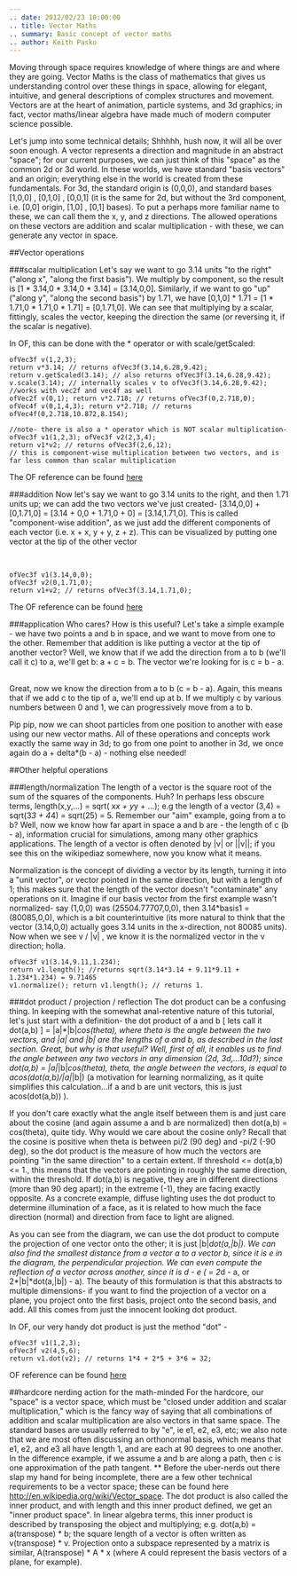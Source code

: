 ```yaml
---
.. date: 2012/02/23 10:00:00
.. title: Vector Maths
.. summary: Basic concept of vector maths
.. author: Keith Pasko
---
```


Moving through space requires knowledge of where things are and where they are going. Vector Maths is the class of mathematics that gives us understanding control over these things in space, allowing for elegant, intuitive, and general descriptions of complex structures and movement. Vectors are at the heart of animation, particle systems, and 3d graphics; in fact, vector maths/linear algebra have made much of modern computer science possible.

Let's jump into some technical details; Shhhhh, hush now, it will all be over soon enough. A vector represents a direction and magnitude in an abstract "space"; for our current purposes, we can just think of this "space" as the common 2d or 3d world. In these worlds, we have standard "basis vectors" and an origin; everything else in the world is created from these fundamentals. For 3d, the standard origin is (0,0,0), and standard bases [1,0,0] , [0,1,0] , [0,0,1] (it is the same for 2d, but without the 3rd component, i.e. [0,0] origin, [1,0] , [0,1] bases). To put a perhaps more familiar name to these, we can call them the x, y, and z directions. The allowed operations on these vectors are addition and scalar multiplication - with these, we can generate any vector in space.

##Vector operations

###scalar multiplication
Let's say we want to go 3.14 units "to the right" ("along x", "along the first basis"). We multiply by component, so the result is [1 * 3.14,0 * 3.14,0 * 3.14] = [3.14,0,0]. Similarly, if we want to go "up" ("along y", "along the second basis") by 1.71, we have [0,1,0] * 1.71 = [1 * 1.71,0 * 1.71,0 * 1.71] = [0,1.71,0]. We can see that multiplying by a scalar, fittingly, scales the vector, keeping the direction the same (or reversing it, if the scalar is negative).

<script src="/assets/js/vectors.js"></script>
<script src="/assets/js/math_tut/diagrams.js"></script>

<canvas id = "mult" width = "600" height = "250"> </canvas>

<script type="text/javascript">
drawMult();
</script>

In OF, this can be done with the * operator or with scale/getScaled:

~~~~{.cpp}
ofVec3f v(1,2,3);
return v*3.14; // returns ofVec3f(3.14,6.28,9.42);
return v.getScaled(3.14); // also returns ofVec3f(3.14,6.28,9.42);
v.scale(3.14); // internally scales v to ofVec3f(3.14,6.28,9.42);
//works with vec2f and vec4f as well
ofVec2f v(0,1); return v*2.718; // returns ofVec3f(0,2.718,0);
ofVec4f v(0,1,4,3); return v*2.718; // returns ofVec4f(0,2.718,10.872,8.154);

//note- there is also a * operator which is NOT scalar multiplication-
ofVec3f v1(1,2,3); ofVec3f v2(2,3,4);
return v1*v2; // returns ofVec3f(2,6,12);
// this is component-wise multiplication between two vectors, and is far less common than scalar multiplication
~~~~

The OF reference can be found <a href = "/documentation/math/ofVec3f/#show_scale">here</a>

###addition
Now let's say we want to go 3.14 units to the right, and then 1.71 units up; we can add the two vectors we've just created- [3.14,0,0] + [0,1.71,0] = [3.14 + 0,0 + 1.71,0 + 0] = [3.14,1.71,0]. This is called "component-wise addition", as we just add the different components of each vector (i.e. x + x, y + y, z + z). This can be visualized by putting one vector at the tip of the other vector

<canvas id = "add" width = "600" height = "250">
</canvas>
<script type="text/javascript">
drawAdd();
</script>
<br/>

~~~~{.cpp}
ofVec3f v1(3.14,0,0);
ofVec3f v2(0,1.71,0);
return v1+v2; // returns ofVec3f(3.14,1.71,0);
~~~~

The OF reference can be found <a href = "/documentation/math/ofVec3f/#show_operator+">here</a>

###application
Who cares? How is this useful? Let's take a simple example - we have two points a and b in space, and we want to move from one to the other. Remember that addition is like putting a vector at the tip of another vector? Well, we know that if we add the direction from a to b (we'll call it c) to a, we'll get b: a + c = b. The vector we're looking for is c = b - a.

<canvas id = "diff" width = "600" height = "250">
</canvas>
<script type="text/javascript">
drawDiff();
</script>
<br/>
Great, now we know the direction from a to b (c = b - a). Again, this means that if we add c to the tip of a, we'll end up at b. If we multiply c by various numbers between 0 and 1, we can progressively move from a to b.

<canvas id = "aim" width = "600" height = "250">
</canvas>
<script type="text/javascript">
drawAim();
</script>

Pip pip, now we can shoot particles from one position to another with ease using our new vector maths. All of these operations and concepts work exactly the same way in 3d; to go from one point to another in 3d, we once again do a + delta*(b - a) - nothing else needed!

##Other helpful operations

###length/normalization
The length of a vector is the square root of the sum of the squares of the components. Huh? In perhaps less obscure terms, length(x,y,...) = sqrt( x*x + y*y + ...); e.g the length of a vector (3,4) = sqrt(3*3 + 4*4) = sqrt(25) = 5. Remember our "aim" example, going from a to b? Well, now we know how far apart in space a and b are - the length of c (b - a), information crucial for simulations, among many other graphics applications. The length of a vector is often denoted by |v| or ||v||; if you see this on the wikipediaz somewhere, now you know what it means.

Normalization is the concept of dividing a vector by its length, turning it into a "unit vector", or vector pointed in the same direction, but with a length of 1; this makes sure that the length of the vector doesn't "contaminate" any operations on it. Imagine if our basis vector from the first example wasn't normalized- say (1,0,0) was (25504.77707,0,0), then 3.14*basis1 = (80085,0,0), which is a bit counterintuitive (its more natural to think that the vector (3.14,0,0) actually goes 3.14 units in the x-direction, not 80085 units). Now when we see v / |v| , we know it is the normalized vector in the v direction; holla.

~~~~{.cpp}
ofVec3f v1(3.14,9.11,1.234);
return v1.length(); //returns sqrt(3.14*3.14 + 9.11*9.11 + 1.234*1.234) = 9.71465
v1.normalize(); return v1.length(); // returns 1.
~~~~

###dot product / projection / reflection
The dot product can be a confusing thing. In keeping with the somewhat anal-retentive nature of this tutorial, let's just start with a definition- the dot product of a and b [ lets call it dot(a,b) ] = |a|*|b|*cos(theta), where theta is the angle between the two vectors, and |a| and |b| are the lengths of a and b, as described in the last section. Great, but why is that useful? Well, first of all, it enables us to find the angle between any two vectors in any dimension (2d, 3d,...10d?); since dot(a,b) = |a|*|b|*cos(theta), theta, the angle between the vectors, is equal to acos(dot(a,b)/|a|*|b|) (a motivation for learning normalizing, as it quite simplifies this calculation...if a and b are unit vectors, this is just acos(dot(a,b)) ).

If you don't care exactly what the angle itself between them is and just care about the cosine (and again assume a and b are normalized) then dot(a,b) = cos(theta), quite tidy. Why would we care about the cosine only? Recall that the cosine is positive when theta is between pi/2 (90 deg) and -pi/2 (-90 deg), so the dot product is the measure of how much the vectors are pointing "in the same direction" to a certain extent. If threshold <= dot(a,b) <= 1., this means that the vectors are pointing in roughly the same direction, within the threshold. If dot(a,b) is negative, they are in different directions (more than 90 deg apart); in the extreme (-1), they are facing exactly opposite. As a concrete example, diffuse lighting uses the dot product to determine illumination of a face, as it is related to how much the face direction (normal) and direction from face to light are aligned.

<canvas id = "dot" width = "600" height = "250">
</canvas>
<script type="text/javascript">
drawDot();
</script>

As you can see from the diagram, we can use the dot product to compute the projection of one vector onto the other; it is just |b|*dot(a,|b|). We can also find the smallest distance from a vector a to a vector b, since it is e in the diagram, the perpendicular projection. We can even compute the reflection of a vector across another, since it is d - e ( = 2*d - a, or 2*|b|*dot(a,|b|) - a). The beauty of this formulation is that this abstracts to multiple dimensions- if you want to find the projection of a vector on a plane, you project onto the first basis, project onto the second basis, and add. All this comes from just the innocent looking dot product.

In OF, our very handy dot product is just the method "dot" -
~~~~{.cpp}
ofVec3f v1(1,2,3);
ofVec3f v2(4,5,6);
return v1.dot(v2); // returns 1*4 + 2*5 + 3*6 = 32;
~~~~


OF reference can be found <a href = "/documentation/math/ofVec3f/#show_dot">here</a>

##hardcore nerding action for the math-minded
For the hardcore, our "space" is a vector space, which must be "closed under addition and scalar multiplication," which is the fancy way of saying that all combinations of addition and scalar multiplication are also vectors in that same space. The standard bases are usually referred to by "e", ie e1, e2, e3, etc; we also note that we are most often discussing an orthonormal basis, which means that e1, e2, and e3 all have length 1, and are each at 90 degrees to one another. In the difference example, if we assume a and b are along a path, then c is one approximation of the path tangent.  ** Before  the uber-nerds out there slap my hand for being incomplete, there are a few other technical requirements to be a vector space; these can be found here http://en.wikipedia.org/wiki/Vector_space. The dot product is also called the inner product, and with length and this inner product defined, we get an "inner product space". In linear algebra terms, this inner product is described by transposing the object and multiplying; e.g. dot(a,b) = a(transpose) * b; the square length of a vector is often written as v(transpose) * v. Projection onto a subspace represented by a matrix is similar, A(transpose) * A * x (where A could represent the basis vectors of a plane, for example).
